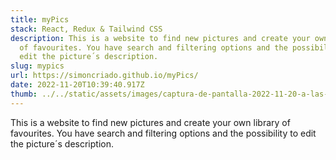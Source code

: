 ```yaml
---
title: myPics
stack: React, Redux & Tailwind CSS
description: This is a website to find new pictures and create your own library
  of favourites. You have search and filtering options and the possibility to
  edit the picture´s description.
slug: mypics
url: https://simoncriado.github.io/myPics/
date: 2022-11-20T10:39:40.917Z
thumb: ../../static/assets/images/captura-de-pantalla-2022-11-20-a-las-11.45.18.png
---
```

This is a website to find new pictures and create your own library of favourites. You have search and filtering options and the possibility to edit the picture´s description.
